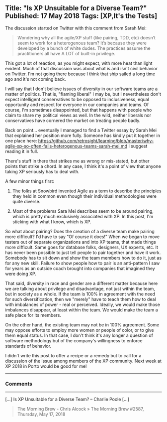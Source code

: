 Title: "Is XP Unsuitable for a Diverse Team?"
Published: 17 May 2018
Tags: [XP,It's the Tests]
---
The discussion started on Twitter with this comment from Sarah Mei:

>Wondering why all the agile/XP stuff (like pairing, TDD, etc) doesn’t seem to work for a heterogenous team?
>It’s because they were developed by a bunch of white dudes. The practices  assume the practitioners all have A LOT of built-in privilege.

This got a lot of reaction, as you might expect, with more heat than light evident. Much of that discussion was about what is and isn't civil behavior on Twitter. I'm not going there because I think that ship sailed a long time ago and it's not coming back.

I will say that I don't believe issues of diversity in our software teams are a matter of politics. That is, "flaming liberal" I may be, but I nevertheless don't expect intelligent conservatives to be opposed to inclusiveness, equal opportunity and respect for everyone in our companies and teams. Of course, I'm sometimes disappointed, but that happens with people who claim to share my political views as well. In the wild, neither liberals nor conservatives have cornered the market on treating people badly.

Back on point... eventually I managed to find a Twitter essay by Sarah Mei that explained her position more fully. Someone has kindly put it together in one place here: https://github.com/retrosight/learning/blob/master/why-agile-xp-so-often-fails-heterogenous-teams-sarah-mei.md I suggest reading it in full.

There's stuff in there that strikes me as wrong or mis-stated, but other points that strike a chord. In any case, I think it's a point of view that anyone taking XP seriously has to deal with.

A few minor things first:

1. The folks at Snowbird invented Agile as a term to describe the principles they held in common even though their individual methodologies were quite diverse.

2. Most of the problems Sara Mei describes seem to be around pairing, which is pretty much exclusively associated with XP. In this post, I'm sticking with what I know, which is XP.

So what about pairing? Does the creation of a diverse team make pairing more difficult? I'd have to say "Of course it does!" When we began to move testers out of separate organizations and into XP teams, that made things more difficult. Same goes for database folks, designers, UX experts, etc. It has never been possible to just tell people to pair together and have it work. Somebody has to sit down and show the team members how to do it, just as for any new skill. Failure to show people how to pair is an anti-pattern I saw for years as an outside coach brought into companies that imagined they were doing XP.

That said, diversity in race and gender are a different matter because here we are talking about privilege and disadvantage, not just within the team, but in society as a whole. If the team is 100% in agreement with the need for such diversification, then we "merely" have to teach them how to deal with imbalances of power - real or perceived. Ideally, we would make those imbalances disappear, at least within the team. We would make the team a safe place for its members.

On the other hand, the existing team may not be in 100% agreement. Some may oppose efforts to employ more women or people of color, or to give them equal status. In that case, I don't think it's any longer a question of software methodology but of the company's willingness to enforce standards of behavior.

I didn't write this post to offer a recipe or a remedy but to call for a discussion of the issue among members of the XP community. Next week at XP 2018 in Porto would be good for me!

---

### Comments

---

[&#8230;] Is XP Unsuitable for a Diverse Team? &#8211; Charlie Poole [&#8230;]
>The Morning Brew - Chris Alcock &raquo; The Morning Brew #2587, Thursday, May 17, 2018
